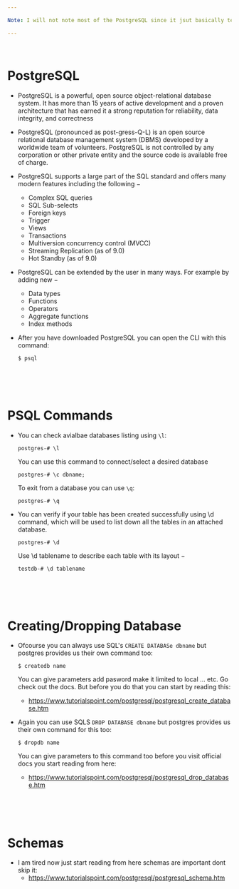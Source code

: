 ```yaml
---

Note: I will not note most of the PostgreSQL since it jsut basically teaches you SQL. You can view my [SQL notes here](https://github.com/demirantay/notebook/tree/master/compsci/web-backend/sql) . I will mostly note the little tweaks I need to learn for using PostgreSQL

---
```


<br>

# PostgreSQL

- PostgreSQL is a powerful, open source object-relational database system. It has more than 15 years of active development and a proven architecture that has earned it a strong reputation for reliability, data integrity, and correctness

- PostgreSQL (pronounced as post-gress-Q-L) is an open source relational database management system (DBMS) developed by a worldwide team of volunteers. PostgreSQL is not controlled by any corporation or other private entity and the source code is available free of charge.

- PostgreSQL supports a large part of the SQL standard and offers many modern features including the following −
  - Complex SQL queries
  - SQL Sub-selects
  - Foreign keys
  - Trigger
  - Views
  - Transactions
  - Multiversion concurrency control (MVCC)
  - Streaming Replication (as of 9.0)
  - Hot Standby (as of 9.0)
  
- PostgreSQL can be extended by the user in many ways. For example by adding new −
  - Data types
  - Functions
  - Operators
  - Aggregate functions
  - Index methods
  
- After you have downloaded PostgreSQL you can open the CLI with this command:
  ```
  $ psql
  ```
  
<br>
<br>
<br>

# PSQL Commands

- You can check avialbae databases listing using `\l`:
  ```
  postgres-# \l
  ```
  You can use this command to connect/select a desired database
  ```
  postgres-# \c dbname;
  ```
  To exit from a database you can use `\q`:
  ```
  postgres-# \q
  ```
  
- You can verify if your table has been created successfully using \d command, which will be used to list down all the tables in an attached database.
  ```
  postgres-# \d
  ```
  Use \d tablename to describe each table with its layout −
  ```
  testdb-# \d tablename
  ```
  
<br>
<br>
<br>

# Creating/Dropping Database

- Ofcourse you can always use SQL's `CREATE DATABASe dbname` but postgres provides us their own command too:
  ```
  $ createdb name 
  ```
  You can give parameters add pasword make it limited to local ... etc. Go check out the docs. But before you do that you can start by reading this:
    - https://www.tutorialspoint.com/postgresql/postgresql_create_database.htm
    
- Again you can use SQLS `DROP DATABASE dbname` but postgres provides us their own command for this too:
  ```
  $ dropdb name
  ```
  You can give parameters to this command too before you visit official docs you start reading from here:
    - https://www.tutorialspoint.com/postgresql/postgresql_drop_database.htm
    
    
<br>
<br>
<br>

# Schemas

- I am tired now just start reading from here schemas are important dont skip it:
  - https://www.tutorialspoint.com/postgresql/postgresql_schema.htm
  
<br>
<br>
<br>


  
  
  
  
  
  
  
  
  
  
  
  
  
  
  
  
  
